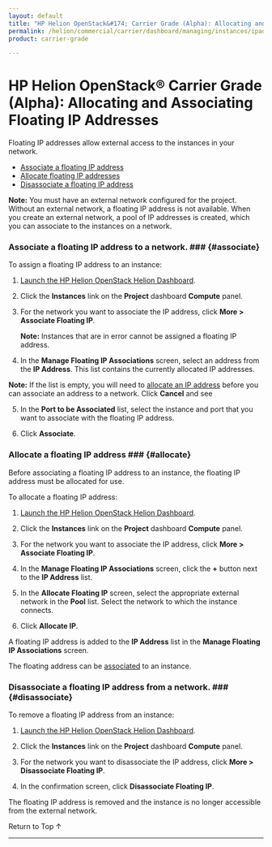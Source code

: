 ```yaml
---
layout: default
title: "HP Helion OpenStack&#174; Carrier Grade (Alpha): Allocating and Associating Floating IP Addresses"
permalink: /helion/commercial/carrier/dashboard/managing/instances/ipaddresses/
product: carrier-grade

---
```

<!--UNDER REVISION-->

<script>

function PageRefresh {
onLoad="window.refresh"
}

PageRefresh();

</script>

<!--
<p style="font-size: small;"> <a href="/helion/commercial/carrier/ga1/install/">&#9664; PREV</a> | <a href="/helion/commercial/carrier/ga1/install-overview/">&#9650; UP</a> | <a href="/helion/commercial/carrier/ga1/">NEXT &#9654;</a></p> 
-->

# HP Helion OpenStack&#174; Carrier Grade (Alpha): Allocating and Associating Floating IP Addresses

Floating IP addresses allow external access to the instances in your network. 

* [Associate a floating IP address](#associate)
* [Allocate floating IP addresses](#allocate)
* [Disassociate a floating IP address](#disassociate)

**Note:** You must have an external network configured for the project. Without an external network, a floating IP address is not available. When you create an external network, a pool of IP addresses is created, which you can associate to the instances on a network.

### Associate a floating IP address to a network. ### {#associate}

To assign a floating IP address to an instance:

1. [Launch the HP Helion OpenStack Helion Dashboard](/helion/openstack/carrier/dashboard/login/).

2. Click the **Instances** link on the **Project** dashboard **Compute** panel.

3. For the network you want to associate the IP address, click **More &gt; Associate Floating IP**.

	**Note:** Instances that are in error cannot be assigned a floating IP address. 

4. In the **Manage Floating IP Associations** screen, select an address from the **IP Address**. This list contains the currently allocated IP addresses. 

**Note:** If the list is empty, you will need to [allocate an IP address](#allocate) before you can associate an address to a network. Click **Cancel** and see 

5. In the **Port to be Associated** list, select the instance and port that you want to associate with the floating IP address.

6. Click **Associate**.

### Allocate a floating IP address ### {#allocate}

Before associating a floating IP address to an instance, the floating IP address must be allocated for use.

To allocate a floating IP address:

1. [Launch the HP Helion OpenStack Helion Dashboard](/helion/openstack/carrier/dashboard/login/).

2. Click the **Instances** link on the **Project** dashboard **Compute** panel.

3. For the network you want to associate the IP address, click **More &gt; Associate Floating IP**.

4. In the **Manage Floating IP Associations** screen, click the **+** button next to the **IP Address** list.

5. In the **Allocate Floating IP** screen, select the appropriate external network in the **Pool** list. Select the network to which the instance connects.

6. Click **Allocate IP**.

A floating IP address is added to the **IP Address** list in the **Manage Floating IP Associations** screen.

The floating address can be [associated](#associate) to an instance.

### Disassociate a floating IP address from a network. ### {#disassociate}

To remove a floating IP address from an instance:

1. [Launch the HP Helion OpenStack Helion Dashboard](/helion/openstack/carrier/dashboard/login/).

2. Click the **Instances** link on the **Project** dashboard **Compute** panel.

3. For the network you want to disassociate the IP address, click **More &gt; Disassociate Floating IP**.

4. In the confirmation screen, click **Disassociate Floating IP**.

The floating IP address is removed and the instance is no longer accessible from the external network.

<a href="#top" style="padding:14px 0px 14px 0px; text-decoration: none;"> Return to Top &#8593; </a>


----
